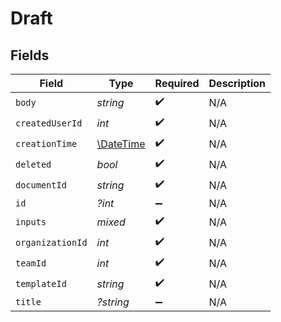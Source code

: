 # Draft


## Fields

| Field                                                         | Type                                                          | Required                                                      | Description                                                   |
| ------------------------------------------------------------- | ------------------------------------------------------------- | ------------------------------------------------------------- | ------------------------------------------------------------- |
| `body`                                                        | *string*                                                      | :heavy_check_mark:                                            | N/A                                                           |
| `createdUserId`                                               | *int*                                                         | :heavy_check_mark:                                            | N/A                                                           |
| `creationTime`                                                | [\DateTime](https://www.php.net/manual/en/class.datetime.php) | :heavy_check_mark:                                            | N/A                                                           |
| `deleted`                                                     | *bool*                                                        | :heavy_check_mark:                                            | N/A                                                           |
| `documentId`                                                  | *string*                                                      | :heavy_check_mark:                                            | N/A                                                           |
| `id`                                                          | *?int*                                                        | :heavy_minus_sign:                                            | N/A                                                           |
| `inputs`                                                      | *mixed*                                                       | :heavy_check_mark:                                            | N/A                                                           |
| `organizationId`                                              | *int*                                                         | :heavy_check_mark:                                            | N/A                                                           |
| `teamId`                                                      | *int*                                                         | :heavy_check_mark:                                            | N/A                                                           |
| `templateId`                                                  | *string*                                                      | :heavy_check_mark:                                            | N/A                                                           |
| `title`                                                       | *?string*                                                     | :heavy_minus_sign:                                            | N/A                                                           |